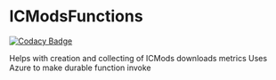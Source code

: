 # ICModsFunctions

[![Codacy Badge](https://api.codacy.com/project/badge/Grade/789dd498e53d4e6ba53fea1fd1328fe1)](https://app.codacy.com/gh/NikolaySavenko/ICModsFunctions?utm_source=github.com&utm_medium=referral&utm_content=NikolaySavenko/ICModsFunctions&utm_campaign=Badge_Grade_Settings)

Helps with creation and collecting of ICMods downloads metrics
Uses Azure to make durable function invoke
